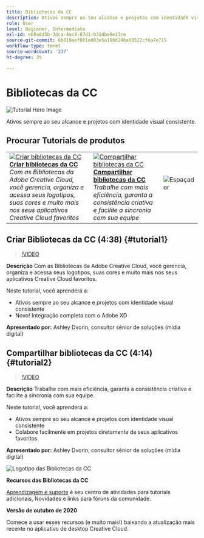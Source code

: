```yaml
---
title: Bibliotecas da CC
description: Ativos sempre ao seu alcance e projetos com identidade visual consistente
role: User
level: Beginner, Intermediate
exl-id: e68a8d5b-3dca-4ac8-87d1-b31dbe0e13ce
source-git-commit: 6b819aef801e003e5a160d24ba69522cf6a7e715
workflow-type: tm+mt
source-wordcount: '237'
ht-degree: 3%

---
```


# Bibliotecas da CC

![Tutorial Hero Image](../assets/CCLibs.jpg)

Ativos sempre ao seu alcance e projetos com identidade visual consistente.

## Procurar Tutorials de produtos

<table style="table-layout:fixed">
<tr>
 <td>
   <a href="cclibraries.md#tutorial1">
      <img alt="Criar bibliotecas da CC" src="../assets/libraries_create_dvorin_thumbnail.jpg" />
   </a>
    <div>
   <a href="cclibraries.md#tutorial1"><strong>Criar bibliotecas da CC</strong></a>
    </div>
    <em>Com as Bibliotecas da Adobe Creative Cloud, você gerencia, organiza e acessa seus logotipos, suas cores e muito mais nos seus aplicativos Creative Cloud favoritos</em>
    <br>
  </td>
   <td>
   <a href="cclibraries.md#tutorial2">
      <img alt="Compartilhar bibliotecas da CC" src="../assets/libraries_share_dvorin_thumbnail.jpg" />
   </a>
    <div>
   <a href="cclibraries.md#tutorial2"><strong>Compartilhar bibliotecas da CC</strong></a>
    </div>
    <em>Trabalhe com mais eficiência, garanta a consistência criativa e facilite a sincronia com sua equipe</em>
    <br>
  </td>
  <td>
    <img alt="Espaçador" src="../assets/Whitespacer.png" />
    <div>
    <br>
  </td>
</tr>
</table>

## Criar Bibliotecas da CC (4:38) {#tutorial1}

>[!VIDEO](https://video.tv.adobe.com/v/326802?hidetitle=true)

**Descrição**
Com as Bibliotecas da Adobe Creative Cloud, você gerencia, organiza e acessa seus logotipos, suas cores e muito mais nos seus aplicativos Creative Cloud favoritos.

Neste tutorial, você aprenderá a:
* Ativos sempre ao seu alcance e projetos com identidade visual consistente
* Novo! Integração completa com o Adobe XD

**Apresentado por:**
Ashley Dvorin, consultor sênior de soluções (mídia digital)

## Compartilhar bibliotecas da CC (4:14) {#tutorial2}

>[!VIDEO](https://video.tv.adobe.com/v/326803?hidetitle=true)

**Descrição**
Trabalhe com mais eficiência, garanta a consistência criativa e facilite a sincronia com sua equipe.

Neste tutorial, você aprenderá a:
* Ativos sempre ao seu alcance e projetos com identidade visual consistente
* Colabore facilmente em projetos diretamente de seus aplicativos favoritos

**Apresentado por:**
Ashley Dvorin, consultor sênior de soluções (mídia digital)

![Logotipo das Bibliotecas da CC](../assets/cc_appicon_96.png)

**Recursos das Bibliotecas da CC**

[Aprendizagem e suporte](https://helpx.adobe.com/creative-cloud/help/libraries.html) é seu centro de atividades para tutoriais adicionais, Novidades e links para fóruns da comunidade.

**Versão de outubro de 2020**

Comece a usar esses recursos (e muito mais!) baixando a atualização mais recente no aplicativo de desktop Creative Cloud.
